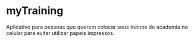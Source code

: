 # myTraining
Aplicativo para pessoas que querem colocar seus treinos de academia no celular para evitar utilizar papeis impressos.
